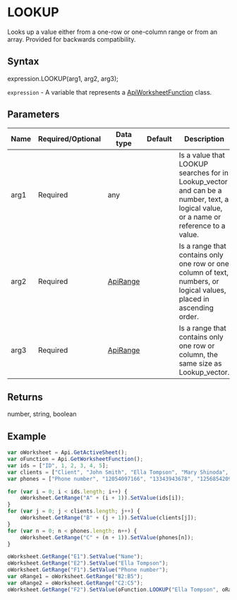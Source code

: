 # LOOKUP

Looks up a value either from a one-row or one-column range or from an array. Provided for backwards compatibility.

## Syntax

expression.LOOKUP(arg1, arg2, arg3);

`expression` - A variable that represents a [ApiWorksheetFunction](../ApiWorksheetFunction.md) class.

## Parameters

| **Name** | **Required/Optional** | **Data type** | **Default** | **Description** |
| ------------- | ------------- | ------------- | ------------- | ------------- |
| arg1 | Required | any |  | Is a value that LOOKUP searches for in Lookup_vector and can be a number, text, a logical value, or a name or reference to a value. |
| arg2 | Required | [ApiRange](../../ApiRange/ApiRange.md) |  | Is a range that contains only one row or one column of text, numbers, or logical values, placed in ascending order. |
| arg3 | Required | [ApiRange](../../ApiRange/ApiRange.md) |  | Is a range that contains only one row or column, the same size as Lookup_vector. |

## Returns

number, string, boolean

## Example



```javascript
var oWorksheet = Api.GetActiveSheet();
var oFunction = Api.GetWorksheetFunction();
var ids = ["ID", 1, 2, 3, 4, 5];
var clients = ["Client", "John Smith", "Ella Tompson", "Mary Shinoda", "Lily-Ann Bates", "Clara Ray"];
var phones = ["Phone number", "12054097166", "13343943678", "12568542099", "12057032298", "12052914781"];

for (var i = 0; i < ids.length; i++) {
    oWorksheet.GetRange("A" + (i + 1)).SetValue(ids[i]);
}
for (var j = 0; j < clients.length; j++) {
    oWorksheet.GetRange("B" + (j + 1)).SetValue(clients[j]);
}
for (var n = 0; n < phones.length; n++) {
    oWorksheet.GetRange("C" + (n + 1)).SetValue(phones[n]);
}

oWorksheet.GetRange("E1").SetValue("Name");
oWorksheet.GetRange("E2").SetValue("Ella Tompson");
oWorksheet.GetRange("F1").SetValue("Phone number");
var oRange1 = oWorksheet.GetRange("B2:B5");
var oRange2 = oWorksheet.GetRange("C2:C5");
oWorksheet.GetRange("F2").SetValue(oFunction.LOOKUP("Ella Tompson", oRange1, oRange2));
```
